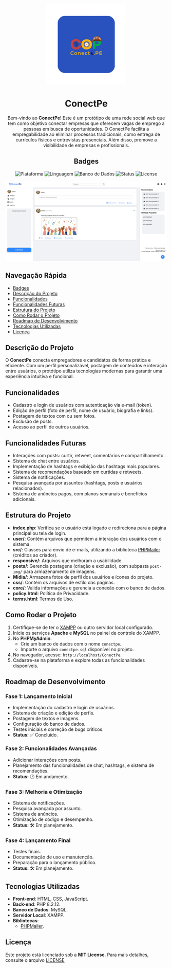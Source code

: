 
<div align="center">

<img src="Midia/icon.png" alt="Logo do ConectPe" width="250">

  <h1 align="center">ConectPe</h1>

Bem-vindo ao **ConectPe**! Este é um protótipo de uma rede social web que tem como objetivo conectar empresas que oferecem vagas de emprego a pessoas em busca de oportunidades. O ConectPe facilita a empregabilidade ao eliminar processos tradicionais, como entrega de currículos físicos e entrevistas presenciais. Além disso, promove a visibilidade de empresas e profissionais.

 ## Badges
![Plataforma](https://img.shields.io/badge/plataforma-web-red)
![Linguagem](https://img.shields.io/badge/Linguagem-PHP-blue)
![Banco de Dados](https://img.shields.io/badge/Banco%20de%20Dados-MySQL-yellow)
![Status](https://img.shields.io/badge/Status-Protótipo%20em%20desenvolvimento-orange)
![License](https://img.shields.io/badge/License-MIT-green)

![Logo](Midia/screenshot.png)


</div>

## Navegação Rápida
- [Badges](#badges)
- [Descrição do Projeto](#descrição-do-projeto)
- [Funcionalidades](#funcionalidades)
- [Funcionalidades Futuras](#funcionalidades-futuras)
- [Estrutura do Projeto](#estrutura-do-projeto)
- [Como Rodar o Projeto](#como-rodar-o-projeto)
- [Roadmap de Desenvolvimento](#roadmap-de-desenvolvimento)
- [Tecnologias Utilizadas](#tecnologias-utilizadas)
- [Licença](#licença)



## Descrição do Projeto
O **ConectPe** conecta empregadores e candidatos de forma prática e eficiente. Com um perfil personalizável, postagem de conteúdos e interação entre usuários, o protótipo utiliza tecnologias modernas para garantir uma experiência intuitiva e funcional.
<a name="descrição-do-projeto"></a>



## Funcionalidades
- Cadastro e login de usuários com autenticação via e-mail (token).
- Edição de perfil (foto de perfil, nome de usuário, biografia e links).
- Postagem de textos com ou sem fotos.
- Exclusão de posts.
- Acesso ao perfil de outros usuários.



## Funcionalidades Futuras
- Interações com posts: curtir, retweet, comentários e compartilhamento.
- Sistema de chat entre usuários.
- Implementação de hashtags e exibição das hashtags mais populares.
- Sistema de recomendações baseado em curtidas e retweets.
- Sistema de notificações.
- Pesquisa avançada por assuntos (hashtags, posts e usuários relacionados).
- Sistema de anúncios pagos, com planos semanais e benefícios adicionais.



## Estrutura do Projeto
- **index.php**: Verifica se o usuário está logado e redireciona para a página principal ou tela de login.
- **user/**: Contém arquivos que permitem a interação dos usuários com o sistema.
- **src/**: Classes para envio de e-mails, utilizando a biblioteca [PHPMailer](https://github.com/PHPMailer/PHPMailer) (créditos ao criador).
- **responsive/**: Arquivos que melhoram a usabilidade.
- **posts/**: Gerencia postagens (criação e exclusão), com subpasta `post-img/` para armazenamento de imagens.
- **Midia/**: Armazena fotos de perfil dos usuários e ícones do projeto.
- **css/**: Contém os arquivos de estilo das páginas.
- **core/**: Valida informações e gerencia a conexão com o banco de dados.
- **policy.html**: Política de Privacidade.
- **terms.html**: Termos de Uso.



## Como Rodar o Projeto
1. Certifique-se de ter o [XAMPP](https://www.apachefriends.org/) ou outro servidor local configurado.
2. Inicie os serviços **Apache** e **MySQL** no painel de controle do XAMPP.
3. No **PHPMyAdmin**:
   - Crie um banco de dados com o nome `conectpe`.
   - Importe o arquivo `conectpe.sql` disponível no projeto.
4. No navegador, acesse: `http://localhost/ConectPe`.
5. Cadastre-se na plataforma e explore todas as funcionalidades disponíveis.



## Roadmap de Desenvolvimento
### Fase 1: Lançamento Inicial
- Implementação do cadastro e login de usuários.
- Sistema de criação e edição de perfis.
- Postagem de textos e imagens.
- Configuração do banco de dados.
- Testes iniciais e correção de bugs críticos.
- **Status:** ✅ Concluído.

### Fase 2: Funcionalidades Avançadas
- Adicionar interações com posts.
- Planejamento das funcionalidades de chat, hashtags, e sistema de recomendações.
- **Status:** 🕒 Em andamento.

### Fase 3: Melhoria e Otimização
- Sistema de notificações.
- Pesquisa avançada por assunto.
- Sistema de anúncios.
- Otimização de código e desempenho.
- **Status:** 🛠️ Em planejamento.

### Fase 4: Lançamento Final
- Testes finais.
- Documentação de uso e manutenção.
- Preparação para o lançamento público.
- **Status:** 🛠️ Em planejamento.



## Tecnologias Utilizadas
- **Front-end**: HTML, CSS, JavaScript.
- **Back-end**: PHP 8.2.12.
- **Banco de Dados**: MySQL.
- **Servidor Local**: XAMPP.
- **Bibliotecas**:
  - [PHPMailer](https://github.com/PHPMailer/PHPMailer).



## Licença
Este projeto está licenciado sob a **MIT License**. Para mais detalhes, consulte o arquivo [LICENSE](LICENSE)


